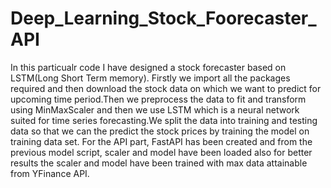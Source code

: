 # Deep_Learning_Stock_Foorecaster_API
In this particualr code I have designed a stock forecaster based on LSTM(Long Short Term memory). Firstly we import all the packages required and then download the stock data on which we want to predict for upcoming time period.Then we preprocess the data to fit and transform using MinMaxScaler and then we use LSTM which is a neural network suited for time series forecasting.We split the data into training and testing data so that we can the predict the stock prices  by training the model on training data set.
For the API part, FastAPI has been created and from the previous model script, scaler and model have been loaded also for better results the scaler and model have been trained with max data attainable from YFinance API.
